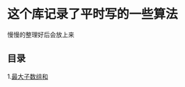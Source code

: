 ﻿这个库记录了平时写的一些算法
============================

慢慢的整理好后会放上来

## 目录 

1.[最大子数组和](./MaxSubArraySum/README.md)<br/>
